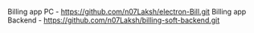 Billing app PC - https://github.com/n07Laksh/electron-Bill.git
Billing app Backend - https://github.com/n07Laksh/billing-soft-backend.git
